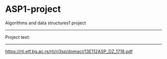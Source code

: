 # ASP1-project
Algorithms and data structures1 project
********
Project text:
********
https://rti.etf.bg.ac.rs/rti/ri3sp/domaci/13E112ASP_DZ_1718.pdf
